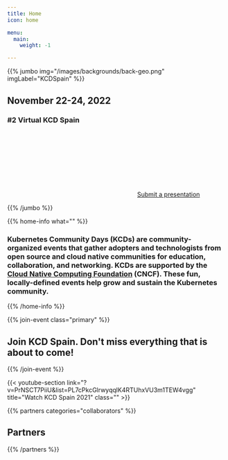 ```yaml
---
title: Home
icon: home

menu:
  main:
    weight: -1

---
```


{{% jumbo img="/images/backgrounds/back-geo.png" imgLabel="KCDSpain" %}}

## November 22-24, 2022
### #2 Virtual KCD Spain

<a class="btn primary btn-lg" href="https://kcd.smapply.io/prog/kcd_spain_2022_cfp/">
    <svg class="icon icon-cfp"><use xlink:href="#cfp"></use></svg>Submit a presentation
</a>

{{% /jumbo %}}

<!--
{{/* home-info what="Participants:30,Days:3,Sessions:36,Parallel Tracks:2" class="primary" */}}
-->
{{% home-info what="" %}}

### **Kubernetes Community Days (KCDs)** are community-organized events that gather adopters and technologists from open source and cloud native communities for education, collaboration, and networking. KCDs are supported by the [Cloud Native Computing Foundation](https://cncf.io/) (CNCF). These fun, locally-defined events help grow and sustain the Kubernetes community.

{{% /home-info %}}

<!--

{{/* home-speakers */}}
## Featured Speakers

{{< button-link label="Submit a presentation"
                url="https://kcd.smapply.io/prog/kcd_spain_2022_cfp/"
                icon="cfp" >}}

{{< button-link label="See all speakers"
                url="./speakers"
                icon="right" >}}

{{/* /home-speakers */}}

-->

<!-- ... -->

{{% join-event  class="primary" %}}
## Join KCD Spain. Don't miss everything that is about to come!
{{% /join-event %}}

<!-- ... -->

{{< youtube-section link="?v=PrNSCT7PiiU&list=PL7cPkcGlrwyqqlK4RTUhxVU3m1TEW4vgg" title="Watch KCD Spain 2021" class="" >}}

<!-- ... -->

{{% partners categories="collaborators" %}}
## Partners
{{% /partners %}}